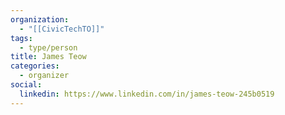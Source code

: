 ```yaml
---
organization:
  - "[[CivicTechTO]]"
tags:
  - type/person
title: James Teow
categories:
  - organizer
social:
  linkedin: https://www.linkedin.com/in/james-teow-245b0519
---
```

